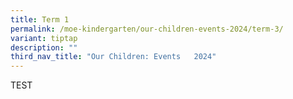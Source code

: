 ```yaml
---
title: Term 1
permalink: /moe-kindergarten/our-children-events-2024/term-3/
variant: tiptap
description: ""
third_nav_title: "Our Children: Events   2024"
---
```

<p>TEST</p>